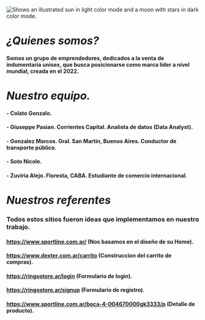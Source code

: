 <picture>
  <source media="(prefers-color-scheme: dark)" srcset="https://cdn-ehomb.nitrocdn.com/XtluxembKNihXqCmHJzRBghDXGQQNHaS/assets/static/optimized/wp-content/uploads/2021/07/4b459ffd010729adf983e2cacf06798e.imagenes-de-trabajo-en-equipo-en-caricatura.jpg">
  <source media="(prefers-color-scheme: light)" srcset="https://cdn-ehomb.nitrocdn.com/XtluxembKNihXqCmHJzRBghDXGQQNHaS/assets/static/optimized/wp-content/uploads/2021/07/4b459ffd010729adf983e2cacf06798e.imagenes-de-trabajo-en-equipo-en-caricatura.jpg">
  <img alt="Shows an illustrated sun in light color mode and a moon with stars in dark color mode." src="https://cdn-ehomb.nitrocdn.com/XtluxembKNihXqCmHJzRBghDXGQQNHaS/assets/static/optimized/wp-content/uploads/2021/07/4b459ffd010729adf983e2cacf06798e.imagenes-de-trabajo-en-equipo-en-caricatura.jpg">
</picture>

# ***¿Quienes somos?***
#### **Somos un grupo de emprendedores, dedicados a la venta de indumentaria unisex, que busca posicionarse como marca lider a nivel mundial, creada en el 2022.** 

# ***Nuestro equipo.***

#### - **Colato Gonzalo.**
#### - **Giuseppe Pasian.** Corrientes Capital. Analista de datos (Data Analyst).
#### - **Gonzalez Marcos.** Gral. San Martin, Buenos Aires. Conductor de transporte público.
#### - **Soto Nicole.**
#### - **Zuviria Alejo.** Floresta, CABA. Estudiante de comercio internacional.

# ***Nuestros referentes***

### Todos estos sitios fueron ideas que implementamos en nuestro trabajo.

#### https://www.sportline.com.ar/ (Nos basamos en el diseño de su Home).
#### https://www.dexter.com.ar/carrito (Construccion del carrito de compras).
#### https://ringostore.ar/login (Formulario de login).
#### https://ringostore.ar/signup (Formulario de registro).
#### https://www.sportline.com.ar/boca-4-004670000gk3333/p (Detalle de producto).